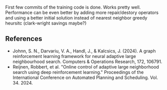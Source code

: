 First few commits of the training code is done. Works pretty well. Performance can be even better by adding more repair/destory operators and using a better initial solution instead of nearest neighbor greedy heursitc (clark-wright savings maybe?)

## References

- Johnn, S. N., Darvariu, V. A., Handl, J., & Kalcsics, J. (2024). A graph reinforcement learning framework for neural adaptive large neighbourhood search. Computers & Operations Research, 172, 106791.
- Reijnen, Robbert, et al. "Online control of adaptive large neighborhood search using deep reinforcement learning." Proceedings of the International Conference on Automated Planning and Scheduling. Vol. 34. 2024.
